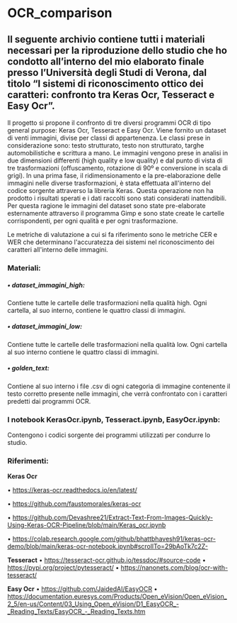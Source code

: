 # **OCR_comparison**

## **Il seguente archivio contiene tutti i materiali necessari per la riproduzione dello studio che ho condotto all’interno del mio elaborato finale presso l’Università degli Studi di Verona, dal titolo “I sistemi di riconoscimento ottico dei caratteri: confronto tra Keras Ocr, Tesseract e Easy Ocr”.**

Il progetto si propone il confronto di tre diversi programmi OCR di tipo general purpose: Keras Ocr, Tesseract e Easy Ocr. Viene fornito un dataset di venti immagini, divise per classi di appartenenza. Le classi prese in considerazione sono: testo strutturato, testo non strutturato, targhe automobilistiche e scrittura a mano. Le immagini vengono prese in analisi in due dimensioni differenti (high quality e low quality) e dal punto di vista di tre trasformazioni (offuscamento, rotazione di 90º e conversione in scala di grigi). In una prima fase, il ridimensionamento e la pre-elaborazione delle immagini nelle diverse trasformazioni, è stata effettuata all'interno del codice sorgente attraverso la libreria Keras. Questa operazione non ha prodotto i risultati sperati e i dati raccolti sono stati considerati inattendibili. Per questa ragione le immagini del dataset sono state pre-elaborate esternamente attraverso il programma Gimp e sono state create le cartelle corrispondenti, per ogni qualità e per ogni trasformazione.

Le metriche di valutazione a cui si fa riferimento sono le metriche CER e WER che determinano l'accuratezza dei sistemi nel riconoscimento dei caratteri all'interno delle immagini.

### **Materiali:**
##### *• dataset_immagini_high:* 
Contiene tutte le cartelle delle trasformazioni nella qualità high. Ogni cartella, al suo interno, contiene le quattro classi di immagini.

##### *• dataset_immagini_low:* 
Contiene tutte le cartelle delle trasformazioni nella qualità low. Ogni cartella al suo interno contiene le quattro classi di immagini.

##### *•	golden_text:*
Contiene al suo interno i file .csv di ogni categoria di immagine contenente il testo corretto presente nelle immagini, che verrà confrontato con i caratteri predetti dai programmi OCR.

### **I notebook KerasOcr.ipynb, Tesseract.ipynb, EasyOcr.ipynb:**
Contengono i codici sorgente dei programmi utilizzati per condurre lo studio. 

### **Riferimenti:**
**Keras Ocr**

• https://keras-ocr.readthedocs.io/en/latest/ 

• https://github.com/faustomorales/keras-ocr

• https://github.com/Devashree21/Extract-Text-From-Images-Quickly-Using-Keras-OCR-Pipeline/blob/main/Keras_ocr.ipynb

• https://colab.research.google.com/github/bhattbhavesh91/keras-ocr-demo/blob/main/keras-ocr-notebook.ipynb#scrollTo=29bAoTk7c2Z-

**Tesseract**
• https://tesseract-ocr.github.io/tessdoc/#source-code
• https://pypi.org/project/pytesseract/
• https://nanonets.com/blog/ocr-with-tesseract/

**Easy Ocr**
• https://github.com/JaidedAI/EasyOCR
• https://documentation.euresys.com/Products/Open_eVision/Open_eVision_2_5/en-us/Content/03_Using_Open_eVision/D1_EasyOCR_-_Reading_Texts/EasyOCR_-_Reading_Texts.htm




